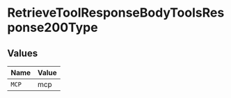 # RetrieveToolResponseBodyToolsResponse200Type


## Values

| Name  | Value |
| ----- | ----- |
| `MCP` | mcp   |